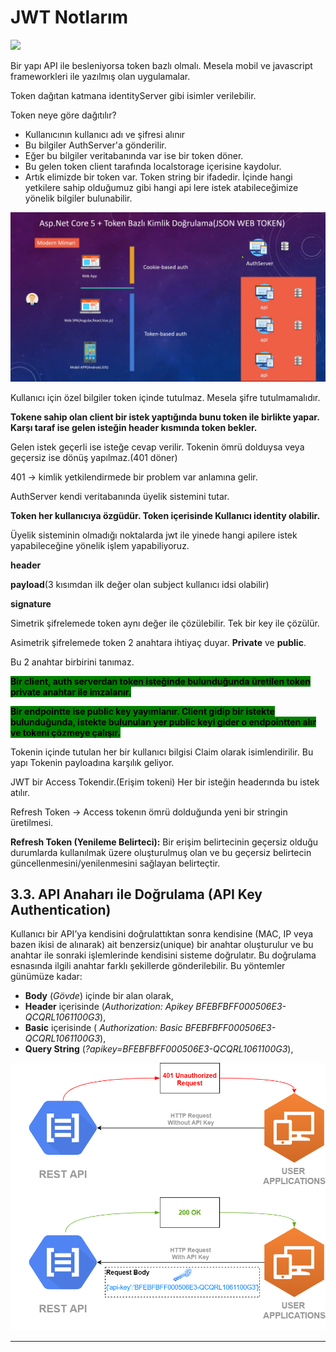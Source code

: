 # JWT Notlarım

![](../../../.gitbook/assets/Screenshot\_1.png)

Bir yapı API ile besleniyorsa token bazlı olmalı. Mesela mobil ve javascript frameworkleri ile yazılmış olan uygulamalar.

Token dağıtan katmana identityServer gibi isimler verilebilir.

Token neye göre dağıtılır?

* Kullanıcının kullanıcı adı ve şifresi alınır
* Bu bilgiler AuthServer'a gönderilir.
* Eğer bu bilgiler veritabanında var ise bir token döner.
* Bu gelen token client tarafında localstorage içerisine kaydolur.
* Artık elimizde bir token var. Token string bir ifadedir. İçinde hangi yetkilere sahip olduğumuz gibi hangi api lere istek atabileceğimize yönelik bilgiler bulunabilir.

![](<../../../.gitbook/assets/image (7) (1).png>)

Kullanıcı için özel bilgiler token içinde tutulmaz. Mesela şifre tutulmamalıdır.

**Tokene sahip olan client bir istek yaptığında bunu token ile birlikte yapar. Karşı taraf ise gelen isteğin header kısmında token bekler.**

Gelen istek geçerli ise isteğe cevap verilir. Tokenin ömrü dolduysa veya geçersiz ise dönüş yapılmaz.(401 döner)

401 -> kimlik yetkilendirmede bir problem var anlamına gelir.

AuthServer kendi veritabanında üyelik sistemini tutar.

**Token her kullanıcıya özgüdür. Token içerisinde Kullanıcı identity olabilir.**

Üyelik sisteminin olmadığı noktalarda jwt ile yinede hangi apilere istek yapabileceğine yönelik işlem yapabiliyoruz.

**header**

**payload**(3 kısımdan ilk değer olan subject kullanıcı idsi olabilir)

**signature**

Simetrik şifrelemede token aynı değer ile çözülebilir. Tek bir key ile çözülür.

Asimetrik şifrelemede token 2 anahtara ihtiyaç duyar. **Private** ve **public**.

Bu 2 anahtar birbirini tanımaz.

<mark style="background-color:green;">**Bir client, auth serverdan token isteğinde bulunduğunda üretilen token private anahtar ile imzalanır.**</mark>

<mark style="background-color:green;">**Bir endpointte ise public key yayımlanır. Client gidip bir istekte bulunduğunda, istekte bulunulan yer public keyi gider o endpointten alır ve tokeni çözmeye çalışır.**</mark>

Tokenin içinde tutulan her bir kullanıcı bilgisi Claim olarak isimlendirilir. Bu yapı Tokenin payloadına karşılık geliyor.

JWT bir Access Tokendir.(Erişim tokeni) Her bir isteğin headerında bu istek atılır.

Refresh Token -> Access tokenın ömrü dolduğunda yeni bir stringin üretilmesi.

**Refresh Token (Yenileme Belirteci):** Bir erişim belirtecinin geçersiz olduğu durumlarda kullanılmak üzere oluşturulmuş olan ve bu geçersiz belirtecin güncellenmesini/yenilenmesini sağlayan belirteçtir.

## 3.3. API Anaharı ile Doğrulama (API Key Authentication) <a href="#9860" id="9860"></a>

Kullanıcı bir API’ya kendisini doğrulattıktan sonra kendisine (MAC, IP veya bazen ikisi de alınarak) ait benzersiz(unique) bir anahtar oluşturulur ve bu anahtar ile sonraki işlemlerinde kendisini sisteme doğrulatır. Bu doğrulama esnasında ilgili anahtar farklı şekillerde gönderilebilir. Bu yöntemler günümüze kadar:

* **Body** (_Gövde_) içinde bir alan olarak,
* **Header** içerisinde (_Authorization: Apikey BFEBFBFF000506E3-QCQRL1061100G3_),
* **Basic** içerisinde ( _Authorization: Basic BFEBFBFF000506E3-QCQRL1061100G3_),
* **Query String** (_?apikey=BFEBFBFF000506E3-QCQRL1061100G3_),

![](<../../../.gitbook/assets/image (6).png>)

***
